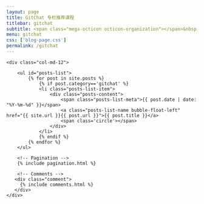 ```yaml
---
layout: page
title: GitChat 专栏推荐课程
titlebar: gitchat
subtitle: <span class="mega-octicon octicon-organization"></span>&nbsp;&nbsp; 程序员的分享天地
menu: gitchat
css: ['blog-page.css']
permalink: /gitchat
---
```


<div class="row">

    <div class="col-md-12">

        <ul id="posts-list">
            {% for post in site.posts %}
                {% if post.category=='gitchat' %}
                <li class="posts-list-item">
                    <div class="posts-content">
                        <span class="posts-list-meta">{{ post.date | date: "%Y-%m-%d" }}</span>
                        <a class="posts-list-name bubble-float-left" href="{{ site.url }}{{ post.url }}">{{ post.title }}</a>
                        <span class='circle'></span>
                    </div>
                </li>
                {% endif %}
            {% endfor %}
        </ul> 

        <!-- Pagination -->
        {% include pagination.html %}

        <!-- Comments -->
       <div class="comment">
         {% include comments.html %}
       </div>
    </div>

</div>
<script>
    $(document).ready(function(){

        // Enable bootstrap tooltip
        $("body").tooltip({ selector: '[data-toggle=tooltip]' });

    });
</script>